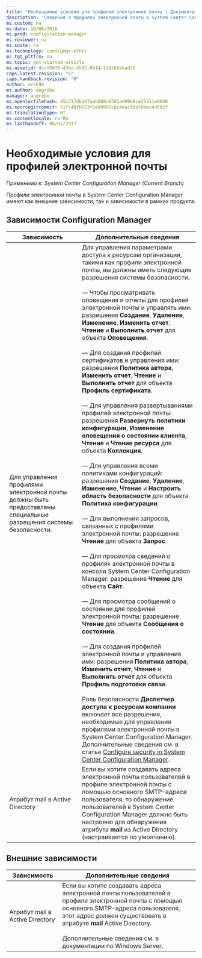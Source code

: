 ```yaml
---
title: "Необходимые условия для профилей электронной почты | Документы Майкрософт"
description: "Сведения о профилях электронной почты в System Center Configuration Manager, а также об их внешних зависимостях и зависимостях в рамках продукта."
ms.custom: na
ms.date: 10/06/2016
ms.prod: configuration-manager
ms.reviewer: na
ms.suite: na
ms.technology: configmgr-other
ms.tgt_pltfrm: na
ms.topic: get-started-article
ms.assetid: dccf0b73-43bd-4545-8914-114168ebad36
caps.latest.revision: "5"
caps.handback.revision: "0"
author: arob98
ms.author: angrobe
manager: angrobe
ms.openlocfilehash: 451317db1d7aab888c03d1a099b9ce25311e06d0
ms.sourcegitcommit: 51fc48fb023f1e8d995c6c4eacfda7dbec4d0b2f
ms.translationtype: HT
ms.contentlocale: ru-RU
ms.lasthandoff: 08/07/2017
---
```

# <a name="email-profile-prerequisites"></a>Необходимые условия для профилей электронной почты

*Применимо к: System Center Configuration Manager (Current Branch)*

Профили электронной почты в System Center Configuration Manager имеют как внешние зависимости, так и зависимости в рамках продукта.  

## <a name="configuration-manager-dependencies"></a>Зависимости Configuration Manager  

|Зависимость|Дополнительные сведения|  
|----------------|----------------------|  
|Для управления профилями электронной почты должны быть предоставлены специальные разрешения системы безопасности.|Для управления параметрами доступа к ресурсам организации, такими как профили электронной почты, вы должны иметь следующие разрешения системы безопасности.<br /><br /> — Чтобы просматривать оповещения и отчеты для профилей электронной почты и управлять ими: разрешения **Создание**, **Удаление**, **Изменение**, **Изменить отчет**, **Чтение** и **Выполнить отчет** для объекта **Оповещения**.<br /><br /> — Для создания профилей сертификатов и управления ими: разрешения **Политика автора**, **Изменить отчет**, **Чтение** и **Выполнить отчет** для объекта **Профиль сертификата**.<br /><br /> — Для управления развертываниями профилей электронной почты: разрешения **Развернуть политики конфигурации**, **Изменение оповещения о состоянии клиента**, **Чтение** и **Чтение ресурса** для объекта **Коллекция**.<br /><br /> — Для управления всеми политиками конфигураций: разрешения **Создание**, **Удаление**, **Изменение**, **Чтение** и **Настроить область безопасности** для объекта **Политика конфигурации**.<br /><br /> — Для выполнения запросов, связанных с профилями электронной почты: разрешение **Чтение** для объекта **Запрос**.<br /><br /> — Для просмотра сведений о профилях электронной почты в консоли System Center Configuration Manager: разрешение **Чтение** для объекта **Сайт**.<br /><br /> — Для просмотра сообщений о состоянии для профилей электронной почты: разрешение **Чтение** для объекта **Сообщения о состоянии**.<br /><br /> — Для создания профилей электронной почты и управления ими: разрешения **Политика автора**, **Изменить отчет**, **Чтение** и **Выполнить отчет** для объекта **Профиль подготовки связи**.<br /><br /> Роль безопасности **Диспетчер доступа к ресурсам компании** включает все разрешения, необходимые для управления профилями электронной почты в System Center Configuration Manager. Дополнительные сведения см. в статье [Configure security in System Center Configuration Manager](../../core/plan-design/security/configure-security.md).|  
|Атрибут mail в Active Directory|Если вы хотите создавать адреса электронной почты пользователей в профиле электронной почты с помощью основного SMTP-адреса пользователя, то обнаружение пользователей в System Center Configuration Manager должно быть настроено для обнаружения атрибута **mail** из Active Directory (настраивается по умолчанию).|  

## <a name="external-dependencies"></a>Внешние зависимости  

|Зависимость|Дополнительные сведения|  
|----------------|----------------------|  
|Атрибут mail в Active Directory|Если вы хотите создавать адреса электронной почты пользователей в профиле электронной почты с помощью основного SMTP-адреса пользователя, этот адрес должен существовать в атрибуте **mail** Active Directory.<br /><br /> Дополнительные сведения см. в документации по Windows Server.|
